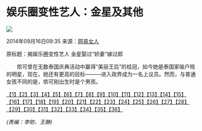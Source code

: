 # 娱乐圈变性艺人：金星及其他

![](http://www.people.com.cn/mediafile/pic/20140916/31/7018999690049387971.jpg)

2014年09月16日09:35  来源：[网易女人](http://lady.gmw.cn/2014-09/16/content_13245814.htm)

原标题：揭娱乐圈变性艺人 金星娶过“娇妻”嫁过郎

　　侬可曾在无数泰国庆典活动中赢得“美丽王后”的桂冠，如今她是泰国家喻户晓的明星，现在，她还有更高的目标———进入政界成为一名上议员。然而，与普通女孩不同的是，侬可刚出生时是个男孩。

[【1】](/n/2014/0916/c1014-25669062.html)[【2】](/n/2014/0916/c1014-25669062-2.html)[【3】](/n/2014/0916/c1014-25669062-3.html)[【4】](/n/2014/0916/c1014-25669062-4.html)[【5】](/n/2014/0916/c1014-25669062-5.html)[【6】](/n/2014/0916/c1014-25669062-6.html)[【7】](/n/2014/0916/c1014-25669062-7.html)[【8】](/n/2014/0916/c1014-25669062-8.html)[【9】](/n/2014/0916/c1014-25669062-9.html)[【10】](/n/2014/0916/c1014-25669062-10.html)[【11】](/n/2014/0916/c1014-25669062-11.html)[【12】](/n/2014/0916/c1014-25669062-12.html)[【13】](/n/2014/0916/c1014-25669062-13.html)[【14】](/n/2014/0916/c1014-25669062-14.html)[【15】](/n/2014/0916/c1014-25669062-15.html)[【16】](/n/2014/0916/c1014-25669062-16.html)[【17】](/n/2014/0916/c1014-25669062-17.html)[【18】](/n/2014/0916/c1014-25669062-18.html)[【19】](/n/2014/0916/c1014-25669062-19.html)[【20】](/n/2014/0916/c1014-25669062-20.html)[【21】](/n/2014/0916/c1014-25669062-21.html)[【22】](/n/2014/0916/c1014-25669062-22.html)[【23】](/n/2014/0916/c1014-25669062-23.html)[【24】](/n/2014/0916/c1014-25669062-24.html)[【25】](/n/2014/0916/c1014-25669062-25.html)[【26】](/n/2014/0916/c1014-25669062-26.html)[【27】](/n/2014/0916/c1014-25669062-27.html)[【28】](/n/2014/0916/c1014-25669062-28.html)[【29】](/n/2014/0916/c1014-25669062-29.html)[【30】](/n/2014/0916/c1014-25669062-30.html)[【31】](/n/2014/0916/c1014-25669062-31.html)[【32】](/n/2014/0916/c1014-25669062-32.html)[【33】](/n/2014/0916/c1014-25669062-33.html)[【34】](/n/2014/0916/c1014-25669062-34.html)[【35】](/n/2014/0916/c1014-25669062-35.html)[【36】](/n/2014/0916/c1014-25669062-36.html)

_(责编：李昉、王静)_
